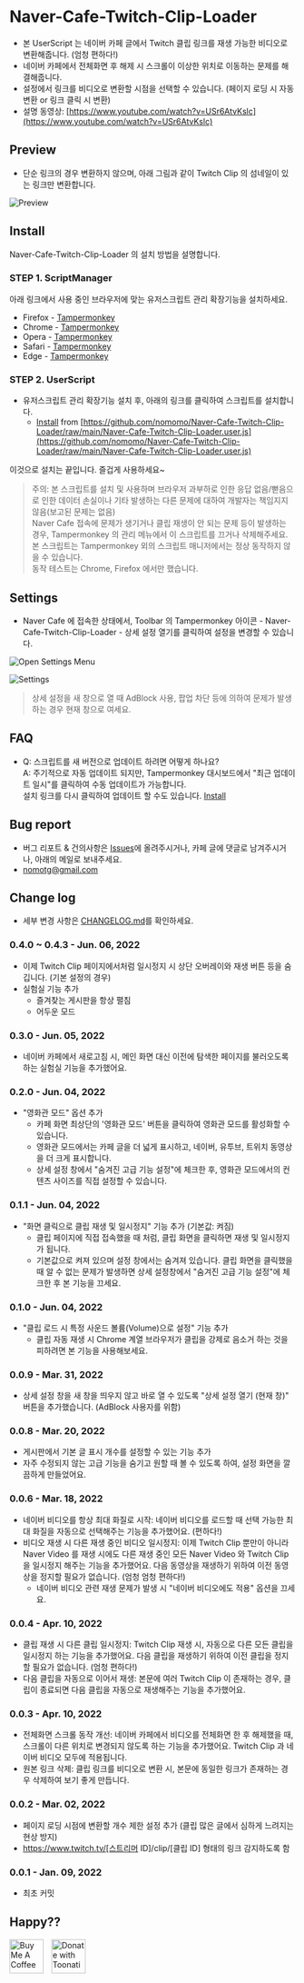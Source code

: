 # Naver-Cafe-Twitch-Clip-Loader

- 본 UserScript 는 네이버 카페 글에서 Twitch 클립 링크를 재생 가능한 비디오로 변환해줍니다. (엄청 편하다!)
- 네이버 카페에서 전체화면 후 해제 시 스크롤이 이상한 위치로 이동하는 문제를 해결해줍니다.
- 설정에서 링크를 비디오로 변환할 시점을 선택할 수 있습니다. (페이지 로딩 시 자동 변환 or 링크 클릭 시 변환)
- 설명 동영상: [https://www.youtube.com/watch?v=USr6AtvKslc](https://www.youtube.com/watch?v=USr6AtvKslc)

## Preview

- 단순 링크의 경우 변환하지 않으며, 아래 그림과 같이 Twitch Clip 의 섬네일이 있는 링크만 변환합니다.

![Preview](https://raw.githubusercontent.com/nomomo/Naver-Cafe-Twitch-Clip-Loader/master/images/NCTCL_preview_01.png)

## Install

Naver-Cafe-Twitch-Clip-Loader 의 설치 방법을 설명합니다.

### STEP 1. ScriptManager

아래 링크에서 사용 중인 브라우저에 맞는 유저스크립트 관리 확장기능을 설치하세요.

- Firefox - [Tampermonkey](https://addons.mozilla.org/ko/firefox/addon/tampermonkey/)
- Chrome - [Tampermonkey](https://chrome.google.com/webstore/detail/tampermonkey/dhdgffkkebhmkfjojejmpbldmpobfkfo)
- Opera - [Tampermonkey](https://addons.opera.com/extensions/details/tampermonkey-beta/)
- Safari - [Tampermonkey](https://safari.tampermonkey.net/tampermonkey.safariextz)
- Edge - [Tampermonkey](https://microsoftedge.microsoft.com/addons/detail/tampermonkey/iikmkjmpaadaobahmlepeloendndfphd)

### STEP 2. UserScript

- 유저스크립트 관리 확장기능 설치 후, 아래의 링크를 클릭하여 스크립트를 설치합니다.
  - [Install](https://github.com/nomomo/Naver-Cafe-Twitch-Clip-Loader/raw/main/Naver-Cafe-Twitch-Clip-Loader.user.js) from [https://github.com/nomomo/Naver-Cafe-Twitch-Clip-Loader/raw/main/Naver-Cafe-Twitch-Clip-Loader.user.js](https://github.com/nomomo/Naver-Cafe-Twitch-Clip-Loader/raw/main/Naver-Cafe-Twitch-Clip-Loader.user.js)

이것으로 설치는 끝입니다. 즐겁게 사용하세요~

> 주의: 본 스크립트를 설치 및 사용하며 브라우저 과부하로 인한 응답 없음/뻗음으로 인한 데이터 손실이나 기타 발생하는 다른 문제에 대하여 개발자는 책임지지 않음(보고된 문제는 없음)  
> Naver Cafe 접속에 문제가 생기거나 클립 재생이 안 되는 문제 등이 발생하는 경우, Tampermonkey 의 관리 메뉴에서 이 스크립트를 끄거나 삭제해주세요.  
> 본 스크립트는 Tampermonkey 외의 스크립트 매니저에서는 정상 동작하지 않을 수 있습니다.  
> 동작 테스트는 Chrome, Firefox 에서만 했습니다.  

## Settings

- Naver Cafe 에 접속한 상태에서, Toolbar 의 Tampermonkey 아이콘 - Naver-Cafe-Twitch-Clip-Loader - 상세 설정 열기를 클릭하여 설정을 변경할 수 있습니다.

![Open Settings Menu](https://raw.githubusercontent.com/nomomo/Naver-Cafe-Twitch-Clip-Loader/master/images/NCTCL_preview_02.png)

![Settings](https://raw.githubusercontent.com/nomomo/Naver-Cafe-Twitch-Clip-Loader/master/images/NCTCL_preview_03.png)

> 상세 설정을 새 창으로 열 때 AdBlock 사용, 팝업 차단 등에 의하여 문제가 발생하는 경우 현재 창으로 여세요.

## FAQ

- Q: 스크립트를 새 버전으로 업데이트 하려면 어떻게 하나요?<br />A: 주기적으로 자동 업데이트 되지만, Tampermonkey 대시보드에서 "최근 업데이트 일시"를 클릭하여 수동 업데이트가 가능합니다.<br />설치 링크를 다시 클릭하여 업데이트 할 수도 있습니다. [Install](https://github.com/nomomo/Naver-Cafe-Twitch-Clip-Loader/raw/main/Naver-Cafe-Twitch-Clip-Loader.user.js)

## Bug report

- 버그 리포트 & 건의사항은 [Issues](https://github.com/nomomo/Naver-Cafe-Twitch-Clip-Loader/issues)에 올려주시거나, 카페 글에 댓글로 남겨주시거나, 아래의 메일로 보내주세요.
- nomotg@gmail.com

## Change log

- 세부 변경 사항은 [CHANGELOG.md](https://github.com/nomomo/Naver-Cafe-Twitch-Clip-Loader/blob/main/CHANGELOG.md)를 확인하세요.

### 0.4.0 ~ 0.4.3 - Jun. 06, 2022

- 이제 Twitch Clip 페이지에서처럼 일시정지 시 상단 오버레이와 재생 버튼 등을 숨깁니다. (기본 설정의 경우)
- 실험실 기능 추가
  - 즐겨찾는 게시판을 항상 펼침
  - 어두운 모드

### 0.3.0 - Jun. 05, 2022

- 네이버 카페에서 새로고침 시, 메인 화면 대신 이전에 탐색한 페이지를 불러오도록 하는 실험실 기능을 추가했어요.

### 0.2.0 - Jun. 04, 2022

- "영화관 모드" 옵션 추가
  - 카페 화면 최상단의 '영화관 모드' 버튼을 클릭하여 영화관 모드를 활성화할 수 있습니다.
  - 영화관 모드에서는 카페 글을 더 넓게 표시하고, 네이버, 유투브, 트위치 동영상을 더 크게 표시합니다.
  - 상세 설정 창에서 "숨겨진 고급 기능 설정"에 체크한 후, 영화관 모드에서의 컨텐츠 사이즈를 직접 설정할 수 있습니다.

### 0.1.1 - Jun. 04, 2022

- "화면 클릭으로 클립 재생 및 일시정지" 기능 추가 (기본값: 켜짐)
  - 클립 페이지에 직접 접속했을 때 처럼, 클립 화면을 클릭하면 재생 및 일시정지가 됩니다.
  - 기본값으로 켜져 있으며 설정 창에서는 숨겨져 있습니다. 클립 화면을 클릭했을 때 알 수 없는 문제가 발생하면 상세 설정창에서 "숨겨진 고급 기능 설정"에 체크한 후 본 기능을 끄세요.

### 0.1.0 - Jun. 04, 2022

- "클립 로드 시 특정 사운드 볼륨(Volume)으로 설정" 기능 추가
  - 클립 자동 재생 시 Chrome 계열 브라우저가 클립을 강제로 음소거 하는 것을 피하려면 본 기능을 사용해보세요.

### 0.0.9 - Mar. 31, 2022

- 상세 설정 창을 새 창을 띄우지 않고 바로 열 수 있도록 "상세 설정 열기 (현재 창)" 버튼을 추가했습니다. (AdBlock 사용자를 위함)

### 0.0.8 - Mar. 20, 2022

- 게시판에서 기본 글 표시 개수를 설정할 수 있는 기능 추가
- 자주 수정되지 않는 고급 기능을 숨기고 원할 때 볼 수 있도록 하여, 설정 화면을 깔끔하게 만들었어요.

### 0.0.6 - Mar. 18, 2022

- 네이버 비디오를 항상 최대 화질로 시작: 네이버 비디오를 로드할 때 선택 가능한 최대 화질을 자동으로 선택해주는 기능을 추가했어요. (편하다!)
- 비디오 재생 시 다른 재생 중인 비디오 일시정지: 이제 Twitch Clip 뿐만이 아니라 Naver Video 를 재생 시에도 다른 재생 중인 모든 Naver Video 와 Twitch Clip 을 일시정지 해주는 기능을 추가했어요. 다음 동영상을 재생하기 위하여 이전 동영상을 정지할 필요가 없습니다. (엄청 엄청 편하다!)
  - 네이버 비디오 관련 재생 문제가 발생 시 "네이버 비디오에도 적용" 옵션을 끄세요.

### 0.0.4 - Apr. 10, 2022

- 클립 재생 시 다른 클립 일시정지: Twitch Clip 재생 시, 자동으로 다른 모든 클립을 일시정지 하는 기능을 추가했어요. 다음 클립을 재생하기 위하여 이전 클립을 정지할 필요가 없습니다. (엄청 편하다!)
- 다음 클립을 자동으로 이어서 재생: 본문에 여러 Twitch Clip 이 존재하는 경우, 클립이 종료되면 다음 클립을 자동으로 재생해주는 기능을 추가했어요.

### 0.0.3 - Apr. 10, 2022

- 전체화면 스크롤 동작 개선: 네이버 카페에서 비디오를 전체화면 한 후 해제했을 때, 스크롤이 다른 위치로 변경되지 않도록 하는 기능을 추가했어요. Twitch Clip 과 네이버 비디오 모두에 적용됩니다.
- 원본 링크 삭제: 클립 링크를 비디오로 변환 시, 본문에 동일한 링크가 존재하는 경우 삭제하여 보기 좋게 만듭니다.

### 0.0.2 - Mar. 02, 2022

- 페이지 로딩 시점에 변환할 개수 제한 설정 추가 (클립 많은 글에서 심하게 느려지는 현상 방지)
- https://www.twitch.tv/[스트리머 ID]/clip/[클립 ID] 형태의 링크 감지하도록 함

### 0.0.1 - Jan. 09, 2022

- 최초 커밋

## Happy??

<a href="https://www.buymeacoffee.com/nomomo" target="_blank"><img src="https://cdn.buymeacoffee.com/buttons/default-yellow.png" alt="Buy Me A Coffee" height="60"></a>　<a href="https://toon.at/donate/636947867320352181" target="_blank"><img src="https://raw.githubusercontent.com/nomomo/Addostream/master/assets/toonation_b11.png" height="60" alt="Donate with Toonation" /></a>
